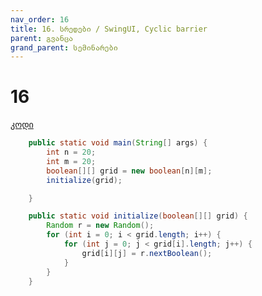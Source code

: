 ```yaml
---
nav_order: 16
title: 16. სრედები / SwingUI, Cyclic barrier
parent: გვანცა
grand_parent: სემინარები
---
```


# 16

[კოდი](https://github.com/Freeuni-Lekva/oop-2021/tree/main/Content/Seminars/Gvantsa/16)

```java
    public static void main(String[] args) {
        int n = 20;
        int m = 20;
        boolean[][] grid = new boolean[n][m];
        initialize(grid);

    }

    public static void initialize(boolean[][] grid) {
        Random r = new Random();
        for (int i = 0; i < grid.length; i++) {
            for (int j = 0; j < grid[i].length; j++) {
                grid[i][j] = r.nextBoolean();
            }
        }
    }
```
